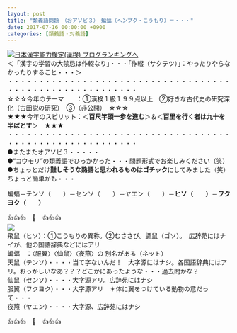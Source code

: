 ```yaml
---
layout: post
title: "類義語問題　（おアソビ３）　蝙蝠（ヘンプク・こうもり）＝・・・"
date: 2017-07-16 00:00:00 +0900
categories: [類義語・対義語]
---
```


[![](/syuusyuu9701/assets/images/類義語問題-（おアソビ３）-蝙蝠（ヘンプク・こうもり）＝・・・-br_c_3028_1.gif)](http://blog.with2.net/link.php?1659096:3028 "日本漢字能力検定(漢検) ブログランキングへ")[日本漢字能力検定(漢検) ブログランキングへ](http://blog.with2.net/link.php?1659096:3028)  
＜「漢字の学習の大禁忌は作輟なり」・・・「作輟（サクテツ）」：やったりやらなかったりすること・・・＞  
・・・・・・・・・・・・・・・・・・・・・・・・・・・・・・・・・・・・・・・・・・・・・・・・・・・・・・・・・  
☆☆☆今年のテーマ　　：①漢検１級１９９点以上　②好きな古代史の研究深化（古田説の研究）　③（非公開）　☆☆☆　　  
★★★今年のスピリット：＜**百尺竿頭一歩を進む**＞＆＜**百里を行く者は九十を半ばとす**＞　★★★  
・・・・・・・・・・・・・・・・・・・・・・・・・・・・・・・・・・・・・・・・・・・・・・・・・・・・・・・・・  
●またまたオアソビ３・・・・・  
●“コウモリ”の類義語でひっかかった・・・問題形式でお楽しみください（笑）  
●ちょっとだけ**難しそうな熟語と思われるものはゴチック**にしてみました（笑）ちょっと簡単かも・・・  
  
蝙蝠＝テンソ（　　）＝センソ（　　）＝ヤエン（　　）＝**ヒソ（　　）**＝**フクヨク（　　）**  
  
👍👍👍　🐔　👍👍👍  
![](/syuusyuu9701/assets/images/類義語問題-（おアソビ３）-蝙蝠（ヘンプク・こうもり）＝・・・-c1370585dde8677a11358721314203d2.png)  
飛鼠（ヒソ）：①こうもりの異称。②むささび。鼯鼠（ゴソ）。　広辞苑にはナイが、他の国語辞典などにはアリ  
蝙蝠　：〈服翼〉〈仙鼠〉〈夜燕〉の 別名がある（ネット）  
天鼠（テンソ）・・・・当て字ないんだ！　大字源にはナシ。各国語辞典にはアリ。おっかしいなあ？？？どこかにあったような・・・過去問かな？  
仙鼠（センソ）・・・・大字源アリ。広辞苑にはナシ  
服翼（フクヨク）・・・大字源アリ　＊体に翼をつけている動物の意だって・・・  
夜燕（ヤエン）・・・・大字源、広辞苑にはナシ  
  
👍👍👍　🐔　👍👍👍  